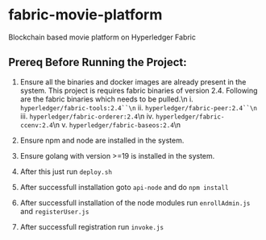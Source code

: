 # fabric-movie-platform
Blockchain based movie platform on Hyperledger Fabric

## Prereq Before Running the Project:

1. Ensure all the binaries and docker images are already present in the system. This project is requires fabric binaries of version 2.4. Following are the fabric binaries which needs to be pulled.\n
    i. `hyperledger/fabric-tools:2.4``\n`
    ii. `hyperledger/fabric-peer:2.4``\n`
    iii. `hyperledger/fabric-orderer:2.4`\n
    iv. `hyperledger/fabric-ccenv:2.4`\n
    v. `hyperledger/fabric-baseos:2.4`\n
    
2. Ensure npm and node are installed in the system.
3. Ensure golang with version >=19 is installed in the system.
4. After this just run `deploy.sh`
5. After successfull installation goto `api-node` and do `npm install`
6. After successfull installation of the node modules run `enrollAdmin.js` and `registerUser.js`
7. After successfull registration run `invoke.js`

##
